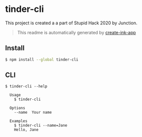# tinder-cli

This project is created a a part of Stupid Hack 2020 by Junction.

> This readme is automatically generated by [create-ink-app](https://github.com/vadimdemedes/create-ink-app)

## Install

```bash
$ npm install --global tinder-cli
```

## CLI

```
$ tinder-cli --help

  Usage
    $ tinder-cli

  Options
    --name  Your name

  Examples
    $ tinder-cli --name=Jane
    Hello, Jane
```
